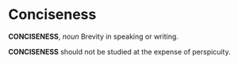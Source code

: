 # Conciseness

**CONCISENESS**, _noun_ Brevity in speaking or writing.

**CONCISENESS** should not be studied at the expense of perspicuity.